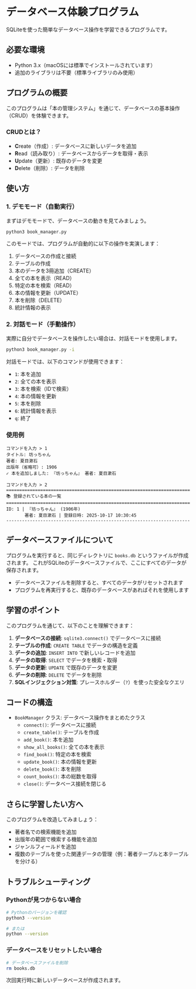 # データベース体験プログラム

SQLiteを使った簡単なデータベース操作を学習できるプログラムです。

## 必要な環境

- Python 3.x（macOSには標準でインストールされています）
- 追加のライブラリは不要（標準ライブラリのみ使用）

## プログラムの概要

このプログラムは「本の管理システム」を通じて、データベースの基本操作（CRUD）を体験できます。

### CRUDとは？

- **C**reate（作成）: データベースに新しいデータを追加
- **R**ead（読み取り）: データベースからデータを取得・表示
- **U**pdate（更新）: 既存のデータを変更
- **D**elete（削除）: データを削除

## 使い方

### 1. デモモード（自動実行）

まずはデモモードで、データベースの動きを見てみましょう。

```bash
python3 book_manager.py
```

このモードでは、プログラムが自動的に以下の操作を実演します：

1. データベースの作成と接続
2. テーブルの作成
3. 本のデータを3冊追加（CREATE）
4. 全ての本を表示（READ）
5. 特定の本を検索（READ）
6. 本の情報を更新（UPDATE）
7. 本を削除（DELETE）
8. 統計情報の表示

### 2. 対話モード（手動操作）

実際に自分でデータベースを操作したい場合は、対話モードを使用します。

```bash
python3 book_manager.py -i
```

対話モードでは、以下のコマンドが使用できます：

- `1`: 本を追加
- `2`: 全ての本を表示
- `3`: 本を検索（IDで検索）
- `4`: 本の情報を更新
- `5`: 本を削除
- `6`: 統計情報を表示
- `q`: 終了

### 使用例

```
コマンドを入力 > 1
タイトル: 坊っちゃん
著者: 夏目漱石
出版年（省略可）: 1906
✓ 本を追加しました: 『坊っちゃん』 著者: 夏目漱石

コマンドを入力 > 2
======================================================================
📚 登録されている本の一覧
======================================================================
ID: 1 | 『坊っちゃん』 (1906年)
       著者: 夏目漱石 | 登録日時: 2025-10-17 10:30:45
----------------------------------------------------------------------
```

## データベースファイルについて

プログラムを実行すると、同じディレクトリに `books.db` というファイルが作成されます。
これがSQLiteのデータベースファイルで、ここにすべてのデータが保存されます。

- データベースファイルを削除すると、すべてのデータがリセットされます
- プログラムを再実行すると、既存のデータベースがあればそれを使用します

## 学習のポイント

このプログラムを通じて、以下のことを理解できます：

1. **データベースの接続**: `sqlite3.connect()` でデータベースに接続
2. **テーブルの作成**: `CREATE TABLE` でデータの構造を定義
3. **データの追加**: `INSERT INTO` で新しいレコードを追加
4. **データの取得**: `SELECT` でデータを検索・取得
5. **データの更新**: `UPDATE` で既存のデータを変更
6. **データの削除**: `DELETE` でデータを削除
7. **SQLインジェクション対策**: プレースホルダー（`?`）を使った安全なクエリ

## コードの構造

- `BookManager` クラス: データベース操作をまとめたクラス
  - `connect()`: データベースに接続
  - `create_table()`: テーブルを作成
  - `add_book()`: 本を追加
  - `show_all_books()`: 全ての本を表示
  - `find_book()`: 特定の本を検索
  - `update_book()`: 本の情報を更新
  - `delete_book()`: 本を削除
  - `count_books()`: 本の総数を取得
  - `close()`: データベース接続を閉じる

## さらに学習したい方へ

このプログラムを改造してみましょう：

- 著者名での検索機能を追加
- 出版年の範囲で検索する機能を追加
- ジャンルフィールドを追加
- 複数のテーブルを使った関連データの管理（例：著者テーブルと本テーブルを分ける）

## トラブルシューティング

### Pythonが見つからない場合

```bash
# Pythonのバージョンを確認
python3 --version

# または
python --version
```

### データベースをリセットしたい場合

```bash
# データベースファイルを削除
rm books.db
```

次回実行時に新しいデータベースが作成されます。
